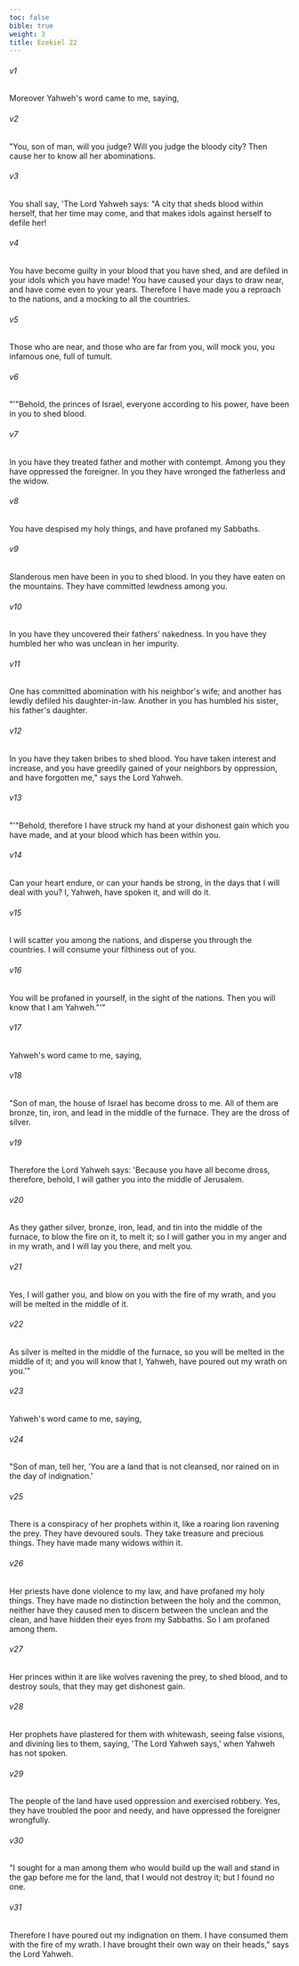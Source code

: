 ```yaml
---
toc: false
bible: true
weight: 3
title: Ezekiel 22
---
```




###### v1 
Moreover Yahweh's word came to me, saying, 

###### v2 
"You, son of man, will you judge? Will you judge the bloody city? Then cause her to know all her abominations. 

###### v3 
You shall say, 'The Lord Yahweh says: "A city that sheds blood within herself, that her time may come, and that makes idols against herself to defile her! 

###### v4 
You have become guilty in your blood that you have shed, and are defiled in your idols which you have made! You have caused your days to draw near, and have come even to your years. Therefore I have made you a reproach to the nations, and a mocking to all the countries. 

###### v5 
Those who are near, and those who are far from you, will mock you, you infamous one, full of tumult. 

###### v6 
"'"Behold, the princes of Israel, everyone according to his power, have been in you to shed blood. 

###### v7 
In you have they treated father and mother with contempt. Among you they have oppressed the foreigner. In you they have wronged the fatherless and the widow. 

###### v8 
You have despised my holy things, and have profaned my Sabbaths. 

###### v9 
Slanderous men have been in you to shed blood. In you they have eaten on the mountains. They have committed lewdness among you. 

###### v10 
In you have they uncovered their fathers' nakedness. In you have they humbled her who was unclean in her impurity. 

###### v11 
One has committed abomination with his neighbor's wife; and another has lewdly defiled his daughter-in-law. Another in you has humbled his sister, his father's daughter. 

###### v12 
In you have they taken bribes to shed blood. You have taken interest and increase, and you have greedily gained of your neighbors by oppression, and have forgotten me," says the Lord Yahweh. 

###### v13 
"'"Behold, therefore I have struck my hand at your dishonest gain which you have made, and at your blood which has been within you. 

###### v14 
Can your heart endure, or can your hands be strong, in the days that I will deal with you? I, Yahweh, have spoken it, and will do it. 

###### v15 
I will scatter you among the nations, and disperse you through the countries. I will consume your filthiness out of you. 

###### v16 
You will be profaned in yourself, in the sight of the nations. Then you will know that I am Yahweh."'" 

###### v17 
Yahweh's word came to me, saying, 

###### v18 
"Son of man, the house of Israel has become dross to me. All of them are bronze, tin, iron, and lead in the middle of the furnace. They are the dross of silver. 

###### v19 
Therefore the Lord Yahweh says: 'Because you have all become dross, therefore, behold, I will gather you into the middle of Jerusalem. 

###### v20 
As they gather silver, bronze, iron, lead, and tin into the middle of the furnace, to blow the fire on it, to melt it; so I will gather you in my anger and in my wrath, and I will lay you there, and melt you. 

###### v21 
Yes, I will gather you, and blow on you with the fire of my wrath, and you will be melted in the middle of it. 

###### v22 
As silver is melted in the middle of the furnace, so you will be melted in the middle of it; and you will know that I, Yahweh, have poured out my wrath on you.'" 

###### v23 
Yahweh's word came to me, saying, 

###### v24 
"Son of man, tell her, 'You are a land that is not cleansed, nor rained on in the day of indignation.' 

###### v25 
There is a conspiracy of her prophets within it, like a roaring lion ravening the prey. They have devoured souls. They take treasure and precious things. They have made many widows within it. 

###### v26 
Her priests have done violence to my law, and have profaned my holy things. They have made no distinction between the holy and the common, neither have they caused men to discern between the unclean and the clean, and have hidden their eyes from my Sabbaths. So I am profaned among them. 

###### v27 
Her princes within it are like wolves ravening the prey, to shed blood, and to destroy souls, that they may get dishonest gain. 

###### v28 
Her prophets have plastered for them with whitewash, seeing false visions, and divining lies to them, saying, 'The Lord Yahweh says,' when Yahweh has not spoken. 

###### v29 
The people of the land have used oppression and exercised robbery. Yes, they have troubled the poor and needy, and have oppressed the foreigner wrongfully. 

###### v30 
"I sought for a man among them who would build up the wall and stand in the gap before me for the land, that I would not destroy it; but I found no one. 

###### v31 
Therefore I have poured out my indignation on them. I have consumed them with the fire of my wrath. I have brought their own way on their heads," says the Lord Yahweh.
